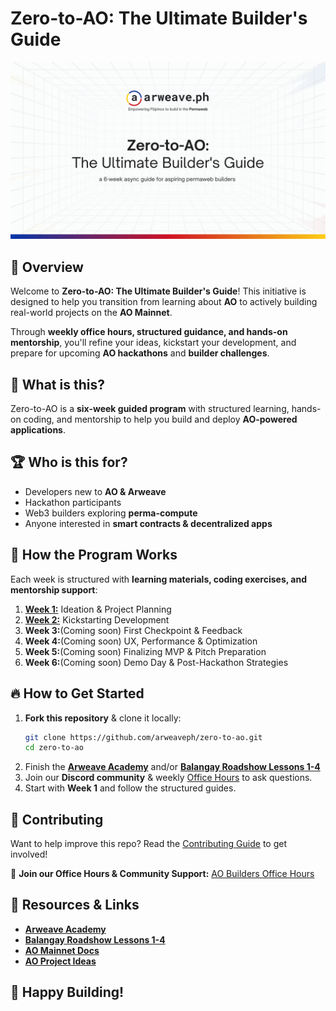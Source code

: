 # Zero-to-AO: The Ultimate Builder's Guide

![Zero-to-AO Banner](https://github.com/ArweavePH/zero-to-ao/blob/main/banner.png?raw=true)

## 📌 Overview

Welcome to **Zero-to-AO: The Ultimate Builder's Guide**! This initiative is designed to help you transition from learning about **AO** to actively building real-world projects on the **AO Mainnet**.

Through **weekly office hours, structured guidance, and hands-on mentorship**, you'll refine your ideas, kickstart your development, and prepare for upcoming **AO hackathons** and **builder challenges**.

## 🎯 **What is this?**

Zero-to-AO is a **six-week guided program** with structured learning, hands-on coding, and mentorship to help you build and deploy **AO-powered applications**.

## 🏆 **Who is this for?**

- Developers new to **AO & Arweave**
- Hackathon participants
- Web3 builders exploring **perma-compute**
- Anyone interested in **smart contracts & decentralized apps**

## 📅 **How the Program Works**

Each week is structured with **learning materials, coding exercises, and mentorship support**:

1. [**Week 1:**](https://github.com/ArweavePH/zero-to-ao/blob/main/01-ideation.md) Ideation & Project Planning
2. [**Week 2:**](https://github.com/ArweavePH/zero-to-ao/blob/main/02-kickstart-building.md) Kickstarting Development
3. **Week 3:**(Coming soon) First Checkpoint & Feedback
4. **Week 4:**(Coming soon) UX, Performance & Optimization
5. **Week 5:**(Coming soon) Finalizing MVP & Pitch Preparation
6. **Week 6:**(Coming soon) Demo Day & Post-Hackathon Strategies

## 🔥 **How to Get Started**

1. **Fork this repository** & clone it locally:
   ```sh
   git clone https://github.com/arweaveph/zero-to-ao.git
   cd zero-to-ao
   ```
2. Finish the [**Arweave Academy**](https://github.com/ArweaveOasis/Arweave-Academy) and/or [**Balangay Roadshow Lessons 1-4**](https://github.com/ArweavePH/balangay-roadshow)
3. Join our **Discord community** & weekly [Office Hours](https://x.com/arweaveph/status/1888192764703391814) to ask questions.
4. Start with **Week 1** and follow the structured guides.

## 🤝 **Contributing**

Want to help improve this repo? Read the [Contributing Guide](contributing.md) to get involved!

🔗 **Join our Office Hours & Community Support:** [AO Builders Office Hours](https://x.com/arweaveph/status/1888192764703391814)

## 🌟 Resources & Links

- [**Arweave Academy**](https://github.com/ArweaveOasis/Arweave-Academy)
- [**Balangay Roadshow Lessons 1-4**](https://github.com/ArweavePH/balangay-roadshow)
- [**AO Mainnet Docs**](https://cookbook_ao.arweave.ph/)
- [**AO Project Ideas**](https://github.com/ArweavePH/ao-project-ideas)

## 🚀 Happy Building!
